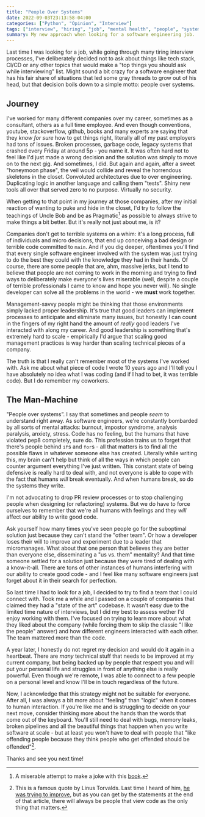 ```yaml
---
title: "People Over Systems"
date: 2022-09-03T23:13:58-04:00
categories: ["Python", "Opinion", "Interview"]
tags: ["interview", "hiring", "job", "mental health", "people", "systems", ]
summary: My new approach when looking for a software engineering job.
---
```


Last time I was looking for a job, while going through many tiring interview processes, I've deliberately decided not to ask about things like tech stack, CI/CD or any other topics that would make a "top things you should ask while interviewing" list. Might sound a bit crazy for a software engineer that has his fair share of situations that led some gray threads to grow out of his head, but that decision boils down to a simple motto: people over systems.

## Journey

I've worked for many different companies over my career, sometimes as a consultant, others as a full time employee. And even though conventions, youtube, stackoverflow, github, books and many experts are saying that they _know for sure_ how to get things right, literally all of my past employers had tons of issues. Broken processes, garbage code, legacy systems that crashed every Friday at around 5p - you name it. It was often hard not to feel like I'd just made a wrong decision and the solution was simply to move on to the next gig. And sometimes, I did. But again and again, after a sweet "honeymoon phase", the veil would collide and reveal the horrendous skeletons in the closet. Convoluted architectures due to over engineering. Duplicating logic in another language and calling them "tests". Shiny new tools all over that served zero to no purpose. Virtually no security.

When getting to that point in my journey at those companies, after my initial reaction of wanting to puke and hide in the closet, I'd try to follow the teachings of Uncle Bob and be as Pragmatic[^1] as possible to always strive to make things a bit better. But it's really not just about me, is it?

Companies don't get to terrible systems on a whim: it's a long process, full of individuals and micro decisions, that end up conceiving a bad design or terrible code committed to `main`. And if you dig deeper, oftentimes you'll find that every single software engineer involved with the system was just trying to do the best they could with the knowledge they had in their hands. Of course, there are some people that are, ahm, massive jerks, but I tend to believe that people are not coming to work in the morning and trying to find ways to deliberately make everyone's lives miserable (well, despite a couple of terrible professionals I came to know and hope you never will). No single developer can solve all the problems in the world - we **must** work together.

Management-savvy people might be thinking that those environments simply lacked proper leadership. It's true that good leaders can implement processes to anticipate and eliminate many issues, but honestly I can count in the fingers of my right hand the amount of _really_ good leaders I've interacted with along my career. And good leadership is something that's extremely hard to scale - empirically I'd argue that scaling good management practices is way harder than scaling technical pieces of a company.

The truth is that I really can't remember most of the systems I've worked with. Ask me about what piece of code I wrote 10 years ago and I'll tell you I have absolutely no idea what I was coding (and if I had to bet, it was terrible code). But I do remember my coworkers.

## The Man-Machine

"People over systems”. I say that sometimes and people _seem_ to understand right away. As software engineers, we're constantly bombarded by all sorts of mental attacks: burnout, impostor syndrome, analysis paralysis, anxiety, stress. Code has no feeling, but the humans that have violated pep8 completely, sure do. This profession trains us to forget that there's people behind `if`s and `for`s - all that matters is to find all the possible flaws in whatever someone else has created. Literally while writing this, my brain can't help but think of all the ways in which people can counter argument everything I've just written. This constant state of being defensive is really hard to deal with, and not everyone is able to cope with the fact that humans _will_ break eventually. And when humans break, so do the systems they write.

I'm not advocating to drop PR review processes or to stop challenging people when designing (or refactoring) systems. But we do have to force ourselves to remember that we're all humans with feelings and they _will_ affect our ability to write good code.

Ask yourself how many times you've seen people go for the suboptimal solution just because they can't stand the "other team". Or how a developer loses their will to improve and experiment due to a leader that micromanages. What about that one person that believes they are better than everyone else, disseminating a "us vs. them" mentality? And that time someone settled for a solution just because they were tired of dealing with a know-it-all. There are tons of other instances of humans interfering with our ability to create good code - and I feel like many software engineers just forget about it in their search for perfection.

So last time I had to look for a job, I decided to try to find a team that I could connect with. Took me a while and I passed on a couple of companies that claimed they had a "state of the art" codebase. It wasn't easy due to the limited time nature of interviews, but I did my best to assess wether I'd enjoy working with them. I've focused on trying to learn more about what they liked about the company (while forcing them to skip the classic "I like the people" answer) and how different engineers interacted with each other. The team mattered more than the code.

A year later, I honestly do not regret my decision and would do it again in a heartbeat. There are _many_ technical stuff that needs to be improved at my current company, but being backed up by people that respect you and will put your personal life and struggles in front of anything else is really powerful. Even though we're remote, I was able to connect to a few people on a personal level and know I'll be in touch regardless of the future.

Now, I acknowledge that this strategy might not be suitable for everyone. After all, I was always a bit more about "feeling" than "logic" when it comes to human interaction. If you're like me and is struggling to decide on your next move, consider thinking more about the hands than the words that come out of the keyboard. You'll still need to deal with bugs, memory leaks, broken pipelines and all the beautiful things that happen when you write software at scale - but at least you won't have to deal with people that "like offending people because they think people who get offended should be offended"[^2].

Thanks and see you next time!

[^1]: A miserable attempt to make a joke with this [book](https://en.wikipedia.org/wiki/The_Pragmatic_Programmer).

[^2]: This is a famous quote by Linus Torvalds. Last time I heard of him, [he was trying to improve](https://arstechnica.com/gadgets/2018/09/linus-torvalds-apologizes-for-years-of-being-a-jerk-takes-time-off-to-learn-empathy/), but as you can get by the statements at the end of that article, there will always be people that view code as the only thing that matters.


